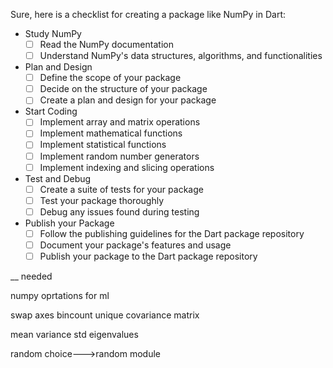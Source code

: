 Sure, here is a checklist for creating a package like NumPy in Dart:

- Study NumPy
    - [ ] Read the NumPy documentation
    - [ ] Understand NumPy's data structures, algorithms, and functionalities
- Plan and Design
    - [ ] Define the scope of your package
    - [ ] Decide on the structure of your package
    - [ ] Create a plan and design for your package
- Start Coding
    - [ ] Implement array and matrix operations
    - [ ] Implement mathematical functions
    - [ ] Implement statistical functions
    - [ ] Implement random number generators
    - [ ] Implement indexing and slicing operations
- Test and Debug
    - [ ] Create a suite of tests for your package
    - [ ] Test your package thoroughly
    - [ ] Debug any issues found during testing
- Publish your Package
    - [ ] Follow the publishing guidelines for the Dart package repository
    - [ ] Document your package's features and usage
    - [ ] Publish your package to the Dart package repository

__
needed 

numpy oprtations for ml 




swap axes
bincount
unique
covariance matrix






mean
variance
std
eigenvalues


random choice--->random module